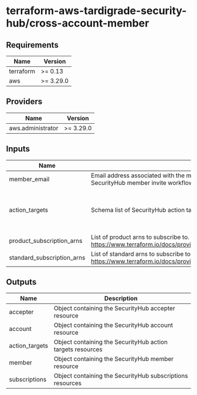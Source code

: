# terraform-aws-tardigrade-security-hub/cross-account-member

<!-- BEGIN TFDOCS -->
## Requirements

| Name | Version |
|------|---------|
| terraform | >= 0.13 |
| aws | >= 3.29.0 |

## Providers

| Name | Version |
|------|---------|
| aws.administrator | >= 3.29.0 |

## Inputs

| Name | Description | Type | Default | Required |
|------|-------------|------|---------|:--------:|
| member\_email | Email address associated with the member account. Required for the cross-account SecurityHub member invite workflow | `string` | n/a | yes |
| action\_targets | Schema list of SecurityHub action targets. | <pre>list(object({<br>    name        = string<br>    description = string<br>    identifer   = string<br>  }))</pre> | `[]` | no |
| product\_subscription\_arns | List of product arns to subscribe to. See https://www.terraform.io/docs/providers/aws/r/securityhub_product_subscription.html | `list(string)` | `[]` | no |
| standard\_subscription\_arns | List of standard arns to subscribe to. See https://www.terraform.io/docs/providers/aws/r/securityhub_standards_subscription.html | `list(string)` | `[]` | no |

## Outputs

| Name | Description |
|------|-------------|
| accepter | Object containing the SecurityHub accepter resource |
| account | Object containing the SecurityHub account resource |
| action\_targets | Object containing the SecurityHub action targets resources |
| member | Object containing the SecurityHub member resource |
| subscriptions | Object containing the SecurityHub subscriptions resources |

<!-- END TFDOCS -->
